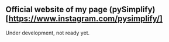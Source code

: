 ## Official website of my page (pySimplify)[https://www.instagram.com/pysimplify/]


Under development, not ready yet.
